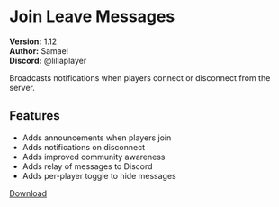 # Join Leave Messages

**Version:** 1.12  
**Author:** Samael  
**Discord:** @liliaplayer  

Broadcasts notifications when players connect or disconnect from the server.

## Features

- Adds announcements when players join
- Adds notifications on disconnect
- Adds improved community awareness
- Adds relay of messages to Discord
- Adds per-player toggle to hide messages

[Download](https://github.com/LiliaFramework/Modules/raw/refs/heads/gh-pages/joinleavemessages.zip)
